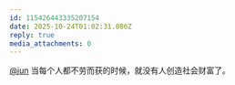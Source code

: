 ```yaml
---
id: 115426443335207154
date: 2025-10-24T01:02:31.086Z
reply: true
media_attachments: 0
---
```


<p><span class="h-card" translate="no"><a href="https://social.luzhaojun.com/@jun" class="u-url mention" rel="nofollow noopener" target="_blank">@<span>jun</span></a></span> 当每个人都不劳而获的时候，就没有人创造社会财富了。</p>
